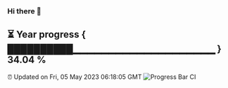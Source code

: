 ### Hi there 👋
⏳ Year progress { ██████████▁▁▁▁▁▁▁▁▁▁▁▁▁▁▁▁▁▁▁▁ } 34.04 %
---
⏰ Updated on Fri, 05 May 2023 06:18:05 GMT
![Progress Bar CI](https://github.com/liununu/liununu/workflows/Progress%20Bar%20CI/badge.svg)
